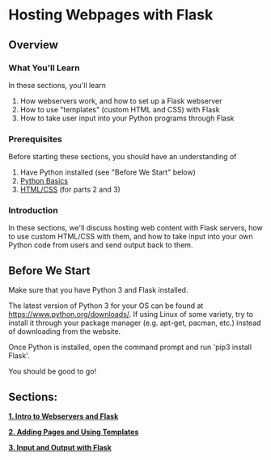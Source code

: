 # Hosting Webpages with Flask
## Overview

### What You'll Learn
In these sections, you'll learn
1. How webservers work, and how to set up a Flask webserver
2. How to use "templates" (custom HTML and CSS) with Flask
3. How to take user input into your Python programs through Flask

### Prerequisites
Before starting these sections, you should have an understanding of
1. Have Python installed (see "Before We Start" below)
2. [Python Basics](https://github.com/HackBinghamton/PythonWorkshop)
3. [HTML/CSS](https://github.com/HackBinghamton/WebDevelopmentWorkshop/tree/master/Intro%20to%20HTML%20and%20CSS) (for parts 2 and 3)

### Introduction
In these sections, we'll discuss hosting web content with Flask servers, how to use custom HTML/CSS with them, and how to take input into your own Python code from users and send output back to them.

## Before We Start
Make sure that you have Python 3 and Flask installed.

The latest version of Python 3 for your OS can be found at https://www.python.org/downloads/.
If using Linux of some variety, try to install it through your package manager (e.g. apt-get, pacman, etc.) instead of downloading from the website.

Once Python is installed, open the command prompt and run 'pip3 install Flask'.

You should be good to go!

## Sections:

[**1. Intro to Webservers and Flask**](https://github.com/HackBinghamton/WebDevelopmentWorkshop/tree/master/Hosting%20with%20Flask/1.%20Intro%20to%20Webservers%20and%20Flask)

[**2. Adding Pages and Using Templates**](https://github.com/HackBinghamton/WebDevelopmentWorkshop/tree/master/Hosting%20with%20Flask/2.%20Adding%20Pages%20and%20Using%20Templates)

[**3. Input and Output with Flask**](https://github.com/HackBinghamton/WebDevelopmentWorkshop/tree/master/Hosting%20with%20Flask/3.%20Input%20and%20Output%20with%20Flask)
